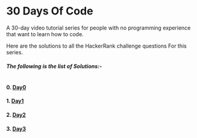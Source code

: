 # 30 Days Of Code

A 30-day video tutorial series for people with no programming experience that want to learn how to code.

Here are the solutions to all the HackerRank challenge questions For this series.

##### The following is the list of Solutions:-
#
#### 0. [Day0](https://github.com/sagarchoudhary96/30-Days-Of-Code/tree/master/Day0)
#### 1. [Day1](https://github.com/sagarchoudhary96/30-Days-Of-Code/tree/master/Day1)
#### 2. [Day2](https://github.com/sagarchoudhary96/30-Days-Of-Code/tree/master/Day2)
#### 3. [Day3](https://github.com/sagarchoudhary96/30-Days-Of-Code/tree/master/Day3)
